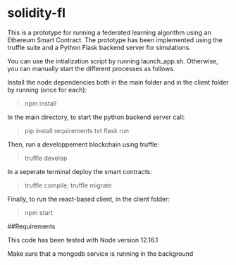 # solidity-fl


This is a prototype for running a federated learning algorithm using an Ethereum Smart Contract. The prototype has been implemented using the truffle suite and a Python Flask backend server for simulations.

You can use the intialization script by running launch_app.sh. Otherwise, you can manually start the different processes as follows.

Install the node dependencies both in the main folder and in the client folder by running (once for each):

> npm install 

In the main directory, to start the python backend server call:
> pip install requirements.txt
> flask run

Then, run a developpement blockchain using truffle:
> truffle develop 

In a seperate terminal deploy the smart contracts:

>truffle compile; truffle migrate

Finally, to run the react-based client, in the client folder:

> npm start 

##Requirements

This code has been tested with Node version 12.16.1

Make sure that a mongodb service is running in the background


